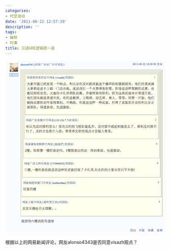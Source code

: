 ```yaml
---
categories:
- 时空波动
date: '2011-08-22 12:57:39'
description: ''
tags:
- 幽默
- 时事
title: 汉语GRE逻辑题一道
---
```

[![](/assets/spacetimewave/2011/08/screen-shot-2011-08-22-at-12-49-32-pm1.png "Screen shot 2011-08-22 at 12.49.32 PM")](/assets/spacetimewave/2011/08/screen-shot-2011-08-22-at-12-49-32-pm1.png)



根据以上的网易新闻评论，网友alonso4343是否同意visazh观点？